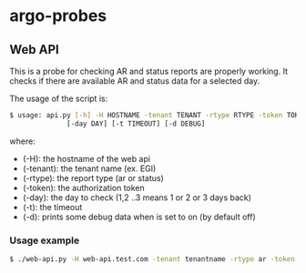 # argo-probes

## Web API 

This is a probe for checking AR and status reports are properly working. 
It checks if there are available AR and status data for a selected day. 

The usage of the script is:
```sh
$ usage: api.py [-h] -H HOSTNAME -tenant TENANT -rtype RTYPE -token TOKEN
              [-day DAY] [-t TIMEOUT] [-d DEBUG]
```

where:

 - (-H): the hostname of the web api 
 - (-tenant): the tenant name (ex. EGI)
 - (-rtype): the report type (ar or status)
 - (-token): the authorization token
 - (-day): the day to check (1,2 ..3 means 1 or 2 or 3 days back)
 - (-t): the timeout
 - (-d): prints some debug data when is set to on  (by default off)
 
### Usage example

```sh
$ ./web-api.py -H web-api.test.com -tenant tenantname -rtype ar -token 12321312313123 -day 1 -t 180 
```
